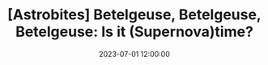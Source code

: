 ---
layout: externalpost
title: "[Astrobites] Betelgeuse, Betelgeuse, Betelgeuse: Is it (Supernova)time?"
date: 2023-07-01 12:00:00
description: Will Betelgeuse go supernova in the next few decades? This paper suggests so…
tags:
categories: astrobites
redirect_url: https://astrobites.org/2023/07/01/betelgeuse-betelgeuse-betelgeuse-is-it-supernovatime/
publication_name: "Astrobites"
publication_url: "https://www.astrobites.org/"
---